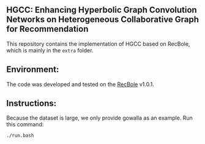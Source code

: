 ## HGCC: Enhancing Hyperbolic Graph Convolution Networks on Heterogeneous Collaborative Graph for Recommendation
This repository contains the implementation of HGCC based on RecBole, which is mainly in the `extra` folder.

## Environment:
The code was developed and tested on the [RecBole](https://github.com/RUCAIBox/RecBole) v1.0.1.
<a name="instructions"/>

## Instructions:
Because the dataset is large, we only provide gowalla as an example. Run this command:
```
./run.bash 
```
